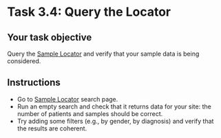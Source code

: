 # Task 3.4: Query the Locator

## Your task objective

Query the [Sample Locator](https://locator.bschn.ikmx.cloud) and verify that
your sample data is being considered.

## Instructions

* Go to [Sample Locator](https://locator.bschn.ikmx.cloud/search) search page.
* Run an empty search and check that it returns data for your site: the number of patients and samples should be correct.
* Try adding some filters (e.g., by gender, by diagnosis) and verify that the results are coherent.
